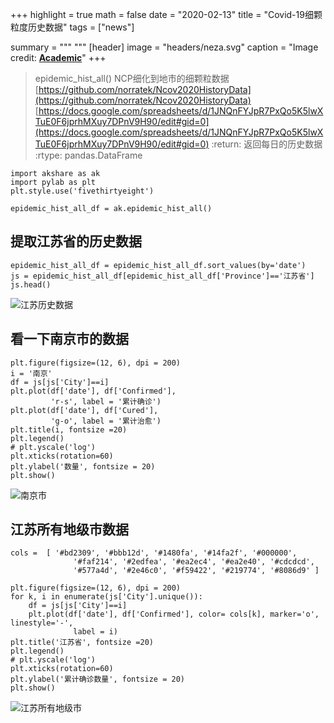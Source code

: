 +++
highlight = true
math = false
date = "2020-02-13"
title = "Covid-19细颗粒度历史数据"
tags = ["news"]

summary = """
"""
[header]
image = "headers/neza.svg"
caption = "Image credit: [**Academic**](https://github.com/gcushen/hugo-academic/)"
+++ 


> epidemic_hist_all()
    NCP细化到地市的细颗粒数据
    [https://github.com/norratek/Ncov2020HistoryData](https://github.com/norratek/Ncov2020HistoryData)
    [https://docs.google.com/spreadsheets/d/1JNQnFYJpR7PxQo5K5lwXTuE0F6jprhMXuy7DPnV9H90/edit#gid=0](https://docs.google.com/spreadsheets/d/1JNQnFYJpR7PxQo5K5lwXTuE0F6jprhMXuy7DPnV9H90/edit#gid=0)
    :return: 返回每日的历史数据
    :rtype: pandas.DataFrame</pre>


```
import akshare as ak
import pylab as plt
plt.style.use('fivethirtyeight')

epidemic_hist_all_df = ak.epidemic_hist_all()

```

## 提取江苏省的历史数据

```
epidemic_hist_all_df = epidemic_hist_all_df.sort_values(by='date')
js = epidemic_hist_all_df[epidemic_hist_all_df['Province']=='江苏省']
js.head()
```

![江苏历史数据](https://upload-images.jianshu.io/upload_images/38934-9d77dfc7f7017353.png?imageMogr2/auto-orient/strip%7CimageView2/2/w/1240)


## 看一下南京市的数据

```
plt.figure(figsize=(12, 6), dpi = 200)
i = '南京'
df = js[js['City']==i]
plt.plot(df['date'], df['Confirmed'],
         'r-s', label = '累计确诊')
plt.plot(df['date'], df['Cured'],
         'g-o', label = '累计治愈')
plt.title(i, fontsize =20)
plt.legend()
# plt.yscale('log')
plt.xticks(rotation=60)
plt.ylabel('数量', fontsize = 20)
plt.show()
```

![南京市](https://upload-images.jianshu.io/upload_images/38934-35ffdf5545111033.png?imageMogr2/auto-orient/strip%7CimageView2/2/w/1240)

## 江苏所有地级市数据

```
cols =  [ '#bd2309', '#bbb12d', '#1480fa', '#14fa2f', '#000000',
              '#faf214', '#2edfea', '#ea2ec4', '#ea2e40', '#cdcdcd',
              '#577a4d', '#2e46c0', '#f59422', '#219774', '#8086d9' ]

plt.figure(figsize=(12, 6), dpi = 200)
for k, i in enumerate(js['City'].unique()):
    df = js[js['City']==i]
    plt.plot(df['date'], df['Confirmed'], color= cols[k], marker='o', linestyle='-',
              label = i)
plt.title('江苏省', fontsize =20)
plt.legend()
# plt.yscale('log')
plt.xticks(rotation=60)
plt.ylabel('累计确诊数量', fontsize = 20)
plt.show()
```
![江苏所有地级市](https://upload-images.jianshu.io/upload_images/38934-3928a50dae64878b.png?imageMogr2/auto-orient/strip%7CimageView2/2/w/1240)
